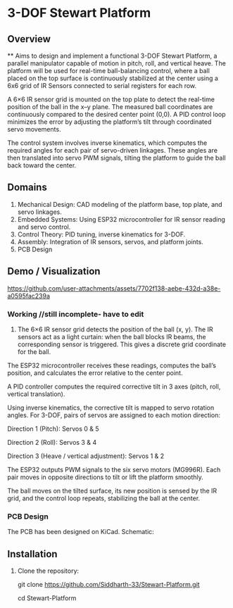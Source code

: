 # 3-DOF Stewart Platform

##  Overview
** Aims to design and implement a functional 3-DOF Stewart Platform, a parallel manipulator capable of motion in pitch, roll, and vertical heave. The platform will be used for real-time ball-balancing control, where a ball placed on the top surface is continuously stabilized at the center using a 6x6 grid of IR Sensors connected to serial registers for each row.

A 6×6 IR sensor grid is mounted on the top plate to detect the real-time position of the ball in the x–y plane. The measured ball coordinates are continuously compared to the desired center point (0,0). A PID control loop minimizes the error by adjusting the platform’s tilt through coordinated servo movements.

The control system involves inverse kinematics, which computes the required angles for each pair of servo-driven linkages. These angles are then translated into servo PWM signals, tilting the platform to guide the ball back toward the center.

## Domains
1. Mechanical Design: CAD modeling of the platform base, top plate, and servo linkages.
2. Embedded Systems: Using ESP32 microcontroller for IR sensor reading and servo control.
3. Control Theory: PID tuning, inverse kinematics for 3-DOF.
4. Assembly: Integration of IR sensors, servos, and platform joints.
5. PCB Design

##  Demo / Visualization


https://github.com/user-attachments/assets/7702f138-aebe-432d-a38e-a0595fac239a


### Working //still incomplete- have to edit
1. The 6×6 IR sensor grid detects the position of the ball (x, y). The IR sensors act as a light curtain: when the ball blocks IR beams, the corresponding sensor is triggered. This gives a discrete grid coordinate for the ball.

The ESP32 microcontroller receives these readings, computes the ball’s position, and calculates the error relative to the center point.

A PID controller computes the required corrective tilt in 3 axes (pitch, roll, vertical translation).

Using inverse kinematics, the corrective tilt is mapped to servo rotation angles. For 3-DOF, pairs of servos are assigned to each motion direction:

Direction 1 (Pitch): Servos 0 & 5

Direction 2 (Roll): Servos 3 & 4

Direction 3 (Heave / vertical adjustment): Servos 1 & 2

The ESP32 outputs PWM signals to the six servo motors (MG996R). Each pair moves in opposite directions to tilt or lift the platform smoothly.

The ball moves on the tilted surface, its new position is sensed by the IR grid, and the control loop repeats, stabilizing the ball at the center.


### PCB Design
The PCB has been designed on KiCad. Schematic:



## Installation
1. Clone the repository:
   
   git clone https://github.com/Siddharth-33/Stewart-Platform.git
   
   cd Stewart-Platform
